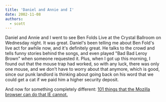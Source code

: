 ```yaml
---
title: 'Daniel and Annie and I'
date: 2002-11-08
authors:
  - scott
---
```


Daniel and Annie and I went to see Ben Folds Live at the Crystal Ballroom on Wednesday night. It was great. Daniel's been telling me about Ben Fold's live act for awhile now, and it's definitely great. He talks to the crowd and tells funny stories behind the songs, and even played "Bad Bad Leroy Brown" when someone requested it. Plus, when I got up this morning, I found out that the mouse trap had worked, so with any luck, there was only one mouse, and we don't have to worry about that anymore, which is good, since our punk landlord is thinking about going back on his word that we could get a cat if we paid him a higher security deposit.

And now for something completely different:
[101 things that the Mozilla browser can do that IE cannot.](http://www.xulplanet.com/ndeakin/arts/reasons.html)
